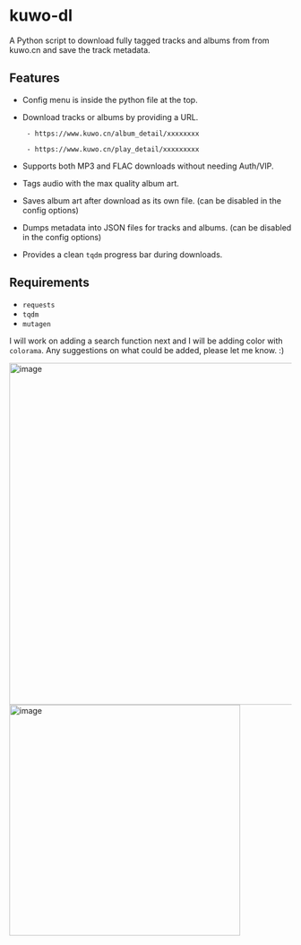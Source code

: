 # kuwo-dl

A Python script to download fully tagged tracks and albums from from kuwo.cn and save the track metadata.

## Features

- Config menu is inside the python file at the top.
- Download tracks or albums by providing a URL.

  ` - https://www.kuwo.cn/album_detail/xxxxxxxx`

  ` - https://www.kuwo.cn/play_detail/xxxxxxxxx`

- Supports both MP3 and FLAC downloads without needing Auth/VIP.
- Tags audio with the max quality album art.
- Saves album art after download as its own file. (can be disabled in the config options)
- Dumps metadata into JSON files for tracks and albums. (can be disabled in the config options)
- Provides a clean `tqdm` progress bar during downloads.

## Requirements

- `requests`
- `tqdm`
- `mutagen`

I will work on adding a search function next and I will be adding color with `colorama`.
Any suggestions on what could be added, please let me know. :)

<img width="610" alt="image" src="https://github.com/user-attachments/assets/21551867-243c-4605-933d-0d28b48b922e" />

<img width="412" alt="image" src="https://github.com/user-attachments/assets/95a6476c-1730-4c2c-9791-84e4b4db0092" />




